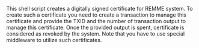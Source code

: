 This shell script creates a digitally signed certificate for REMME system. To create such a certificate you need to create a transaction to manage this certificate and provide the TXID and the number of transaction output to manage this certificate. Once the provided output is spent, certificate is considered as revoked by the system. Note that you have to use special middleware to utilize such certificates.
